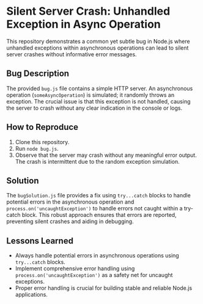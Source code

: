 # Silent Server Crash: Unhandled Exception in Async Operation

This repository demonstrates a common yet subtle bug in Node.js where unhandled exceptions within asynchronous operations can lead to silent server crashes without informative error messages.

## Bug Description

The provided `bug.js` file contains a simple HTTP server. An asynchronous operation (`someAsyncOperation`) is simulated; it randomly throws an exception.  The crucial issue is that this exception is not handled, causing the server to crash without any clear indication in the console or logs.

## How to Reproduce

1. Clone this repository.
2. Run `node bug.js`.
3. Observe that the server may crash without any meaningful error output. The crash is intermittent due to the random exception simulation.

## Solution

The `bugSolution.js` file provides a fix using `try...catch` blocks to handle potential errors in the asynchronous operation and `process.on('uncaughtException')` to handle errors not caught within a try-catch block.  This robust approach ensures that errors are reported, preventing silent crashes and aiding in debugging.

## Lessons Learned

- Always handle potential errors in asynchronous operations using `try...catch` blocks.
- Implement comprehensive error handling using `process.on('uncaughtException')` as a safety net for uncaught exceptions. 
- Proper error handling is crucial for building stable and reliable Node.js applications.